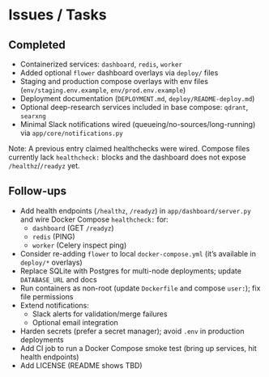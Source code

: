 # Issues / Tasks

## Completed
- Containerized services: `dashboard`, `redis`, `worker`
- Added optional `flower` dashboard overlays via `deploy/` files
- Staging and production compose overlays with env files (`env/staging.env.example`, `env/prod.env.example`)
- Deployment documentation (`DEPLOYMENT.md`, `deploy/README-deploy.md`)
- Optional deep-research services included in base compose: `qdrant`, `searxng`
- Minimal Slack notifications wired (queueing/no-sources/long-running) via `app/core/notifications.py`

Note: A previous entry claimed healthchecks were wired. Compose files currently lack `healthcheck:` blocks and the dashboard does not expose `/healthz`/`/readyz` yet.

## Follow-ups
- Add health endpoints (`/healthz`, `/readyz`) in `app/dashboard/server.py` and wire Docker Compose `healthcheck:` for:
  - `dashboard` (GET `/readyz`)
  - `redis` (PING)
  - `worker` (Celery inspect ping)
- Consider re-adding `flower` to local `docker-compose.yml` (it’s available in `deploy/*` overlays)
- Replace SQLite with Postgres for multi-node deployments; update `DATABASE_URL` and docs
- Run containers as non-root (update `Dockerfile` and compose `user:`); fix file permissions
- Extend notifications:
  - Slack alerts for validation/merge failures
  - Optional email integration
- Harden secrets (prefer a secret manager); avoid `.env` in production deployments
- Add CI job to run a Docker Compose smoke test (bring up services, hit health endpoints)
- Add LICENSE (README shows TBD)

